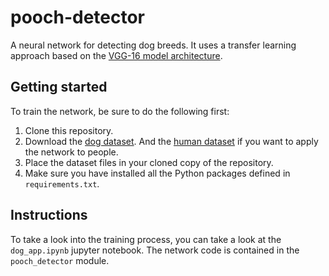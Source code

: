 # pooch-detector

A neural network for detecting dog breeds. 
It uses a transfer learning approach based on the [VGG-16 model 
architecture](https://arxiv.org/abs/1409.1556).


## Getting started
To train the network, be sure to do the following first:

1. Clone this repository.
2. Download the [dog dataset](https://s3-us-west-1.amazonaws.com/udacity-aind/dog-project/dogImages.zip). 
And the [human dataset](http://vis-www.cs.umass.edu/lfw/lfw.tgz) if you want to apply the network to people.
3. Place the dataset files in your cloned copy of the repository.
4. Make sure you have installed all the Python packages defined in `requirements.txt`.

## Instructions
To take a look into the training process, you can take a look at the `dog_app.ipynb`
jupyter notebook.
The network code is contained in the `pooch_detector` module.
